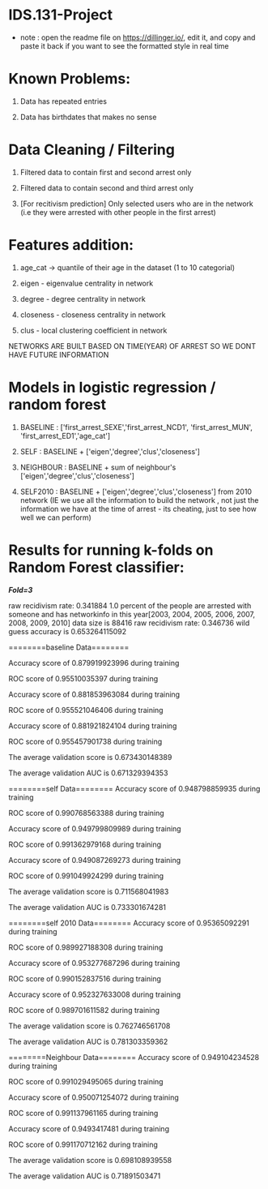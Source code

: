 # IDS.131-Project

* note : open the readme file on https://dillinger.io/, edit it, and copy and paste it back if you want to see the formatted style in real time
# Known Problems:

1) Data has repeated entries

2) Data has birthdates that makes no sense

# Data Cleaning / Filtering

1) Filtered data to contain first and second arrest only

2) Filtered data to contain second and third arrest only

3) [For recitivism prediction] Only selected users who are in the network (i.e they were arrested with other people in the first arrest)

# Features addition:

1) age_cat -> quantile of their age in the dataset (1 to 10 categorial)

2) eigen - eigenvalue centrality in network

3) degree - degree centrality in network

4) closeness - closeness centrality in network

5) clus - local clustering coefficient in network

NETWORKS ARE BUILT BASED ON TIME(YEAR) OF ARREST SO WE DONT HAVE FUTURE INFORMATION

# Models in logistic regression / random forest
1) BASELINE : ['first_arrest_SEXE','first_arrest_NCD1', 'first_arrest_MUN', 'first_arrest_ED1','age_cat']

2) SELF : BASELINE + ['eigen','degree','clus','closeness'] 

3) NEIGHBOUR : BASELINE + sum of neighbour's ['eigen','degree','clus','closeness'] 

4) SELF2010 : BASELINE + ['eigen','degree','clus','closeness']  from 2010 network (IE we use all the information to build the network , not just the information we have at the time of arrest - its cheating, just to see how well we can perform)



# Results for running k-folds on Random Forest classifier:

***Fold=3***

raw recidivism rate: 0.341884
1.0 percent of the people are arrested with someone and has networkinfo in this year[2003, 2004, 2005, 2006, 2007, 2008, 2009, 2010]
data size is 88416
raw recidivism rate: 0.346736
wild guess accuracy is 0.653264115092

========baseline Data========

Accuracy score of 0.879919923996 during training

ROC score of 0.95510035397 during training

Accuracy score of 0.881853963084 during training

ROC score of 0.955521046406 during training

Accuracy score of 0.881921824104 during training

ROC score of 0.955457901738 during training

The average validation score is 0.673430148389

The average validation AUC is 0.671329394353



========self Data========
Accuracy score of 0.948798859935 during training

ROC score of 0.990768563388 during training

Accuracy score of 0.949799809989 during training

ROC score of 0.991362979168 during training

Accuracy score of 0.949087269273 during training

ROC score of 0.991049924299 during training

The average validation score is 0.711568041983

The average validation AUC is 0.733301674281



========self 2010 Data========
Accuracy score of 0.95365092291 during training

ROC score of 0.989927188308 during training

Accuracy score of 0.953277687296 during training

ROC score of 0.990152837516 during training

Accuracy score of 0.952327633008 during training

ROC score of 0.989701611582 during training

The average validation score is 0.762746561708

The average validation AUC is 0.781303359362



========Neighbour Data========
Accuracy score of 0.949104234528 during training

ROC score of 0.991029495065 during training

Accuracy score of 0.950071254072 during training

ROC score of 0.991137961165 during training

Accuracy score of 0.9493417481 during training

ROC score of 0.991170712162 during training

The average validation score is 0.698108939558

The average validation AUC is 0.71891503471


